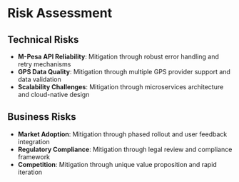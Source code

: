 # Risk Assessment

## Technical Risks
* **M-Pesa API Reliability**: Mitigation through robust error handling and retry mechanisms
* **GPS Data Quality**: Mitigation through multiple GPS provider support and data validation
* **Scalability Challenges**: Mitigation through microservices architecture and cloud-native design

## Business Risks
* **Market Adoption**: Mitigation through phased rollout and user feedback integration
* **Regulatory Compliance**: Mitigation through legal review and compliance framework
* **Competition**: Mitigation through unique value proposition and rapid iteration
